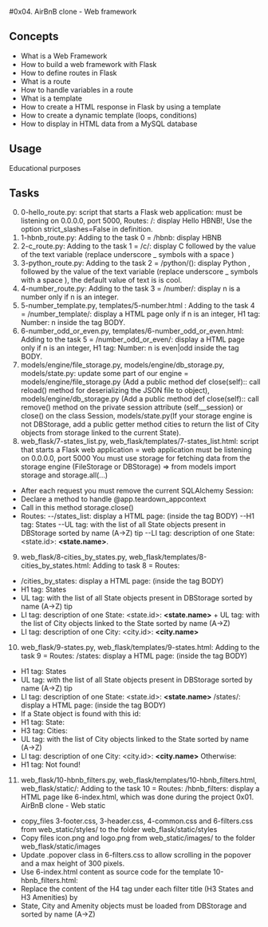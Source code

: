 #0x04. AirBnB clone - Web framework

## Concepts

- What is a Web Framework
- How to build a web framework with Flask
- How to define routes in Flask
- What is a route
- How to handle variables in a route
- What is a template
- How to create a HTML response in Flask by using a template
- How to create a dynamic template (loops, conditions)
- How to display in HTML data from a MySQL database

## Usage

Educational purposes

## Tasks

0. 0-hello_route.py:  script that starts a Flask web application: must be listening on 0.0.0.0, port 5000,  Routes: /: display Hello HBNB!, Use the option strict_slashes=False in definition.
1. 1-hbnb_route.py: Adding to the task 0 = /hbnb: display HBNB
2. 2-c_route.py: Adding to the task 1 = /c/<text>: display C  followed by the value of the text variable (replace underscore _ symbols with a space )
3. 3-python_route.py: Adding to the task 2 = /python/(<text>): display Python , followed by the value of the text variable (replace underscore _ symbols with a space ), the default value of text is is cool.
4. 4-number_route.py: Adding to the task 3 = /number/<n>: display n is a number only if n is an integer.
5. 5-number_template.py, templates/5-number.html : Adding to the task 4 = /number_template/<n>: display a HTML page only if n is an integer, H1 tag: Number: n inside the tag BODY.
6. 6-number_odd_or_even.py, templates/6-number_odd_or_even.html: Adding to the task 5 = /number_odd_or_even/<n>: display a HTML page only if n is an integer, H1 tag: Number: n is even|odd inside the tag BODY.
7. models/engine/file_storage.py, models/engine/db_storage.py, models/state.py: update some part of our engine = models/engine/file_storage.py (Add a public method def close(self):: call reload() method for deserializing the JSON file to object), models/engine/db_storage.py (Add a public method def close(self):: call remove() method on the private session attribute (self.__session) or close() on the class Session, models/state.py(If your storage engine is not DBStorage, add a public getter method cities to return the list of City objects from storage linked to the current State).
8. web_flask/7-states_list.py, web_flask/templates/7-states_list.html: script that starts a Flask web application = web application must be listening on 0.0.0.0, port 5000
You must use storage for fetching data from the storage engine (FileStorage or DBStorage) => from models import storage and storage.all(...)
- After each request you must remove the current SQLAlchemy Session:
- Declare a method to handle @app.teardown_appcontext
- Call in this method storage.close()
- Routes:
--/states_list: display a HTML page: (inside the tag BODY)
--H1 tag: States
--UL tag: with the list of all State objects present in DBStorage sorted by name (A->Z) tip
--LI tag: description of one State: <state.id>: <B><state.name></B>.
9. web_flask/8-cities_by_states.py, web_flask/templates/8-cities_by_states.html: Adding to task 8 = Routes:
- /cities_by_states: display a HTML page: (inside the tag BODY)
- H1 tag: States
- UL tag: with the list of all State objects present in DBStorage sorted by name (A->Z) tip
- LI tag: description of one State: <state.id>: <B><state.name></B> + UL tag: with the list of City objects linked to the State sorted by name (A->Z)
- LI tag: description of one City: <city.id>: <B><city.name></B>
10. web_flask/9-states.py, web_flask/templates/9-states.html: Adding to the task 9 = Routes:
 /states: display a HTML page: (inside the tag BODY)
- H1 tag: States
- UL tag: with the list of all State objects present in DBStorage sorted by name (A->Z) tip
- LI tag: description of one State: <state.id>: <B><state.name></B>
/states/<id>: display a HTML page: (inside the tag BODY)
- If a State object is found with this id:
- H1 tag: State:
- H3 tag: Cities:
- UL tag: with the list of City objects linked to the State sorted by name (A->Z)
- LI tag: description of one City: <city.id>: <B><city.name></B>
Otherwise:
- H1 tag: Not found!
11. web_flask/10-hbnb_filters.py, web_flask/templates/10-hbnb_filters.html, web_flask/static/: Adding to the task 10 = Routes:
/hbnb_filters: display a HTML page like 6-index.html, which was done during the project 0x01. AirBnB clone - Web static
- copy_files 3-footer.css, 3-header.css, 4-common.css and 6-filters.css from web_static/styles/ to the folder web_flask/static/styles
- Copy files icon.png and logo.png from web_static/images/ to the folder web_flask/static/images
- Update .popover class in 6-filters.css to allow scrolling in the popover and a max height of 300 pixels.
- Use 6-index.html content as source code for the template 10-hbnb_filters.html:
- Replace the content of the H4 tag under each filter title (H3 States and H3 Amenities) by &nbsp;
- State, City and Amenity objects must be loaded from DBStorage and sorted by name (A->Z)

